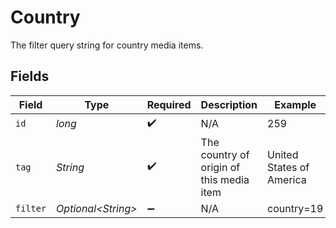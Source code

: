 # Country

The filter query string for country media items.


## Fields

| Field                                    | Type                                     | Required                                 | Description                              | Example                                  |
| ---------------------------------------- | ---------------------------------------- | ---------------------------------------- | ---------------------------------------- | ---------------------------------------- |
| `id`                                     | *long*                                   | :heavy_check_mark:                       | N/A                                      | 259                                      |
| `tag`                                    | *String*                                 | :heavy_check_mark:                       | The country of origin of this media item | United States of America                 |
| `filter`                                 | *Optional\<String>*                      | :heavy_minus_sign:                       | N/A                                      | country=19                               |